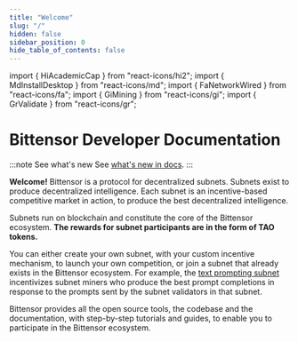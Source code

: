 ```yaml
---
title: "Welcome"
slug: "/"
hidden: false
sidebar_position: 0
hide_table_of_contents: false
---
```


import { HiAcademicCap } from "react-icons/hi2";
import { MdInstallDesktop } from "react-icons/md";
import { FaNetworkWired } from "react-icons/fa";
import { GiMining } from "react-icons/gi";
import { GrValidate } from "react-icons/gr";


# Bittensor Developer Documentation


:::note See what's new
See [what's new in docs](./whats-new-in-docs.md).
:::


**Welcome!** Bittensor is a protocol for decentralized subnets. Subnets exist to produce decentralized intelligence. Each subnet is an incentive-based competitive market in action, to produce the best decentralized intelligence. 

Subnets run on blockchain and constitute the core of the Bittensor ecosystem. **The rewards for subnet participants are in the form of TAO tokens.** 

You can either create your own subnet, with your custom incentive mechanism, to launch your own competition, or join a subnet that already exists in the Bittensor ecosystem. For example, the [text prompting subnet](https://github.com/opentensor/text-prompting) incentivizes subnet miners who produce the best prompt completions in response to the prompts sent by the subnet validators in that subnet. 

Bittensor provides all the open source tools, the codebase and the documentation, with step-by-step tutorials and guides, to enable you to participate in the Bittensor ecosystem. 

<Cards>
    <Card 
    icon={HiAcademicCap}
    title='Getting started'
    link='getting-started/installation'
    body='Augue ultricies tincidunt suscipit fringilla. Ac fusce ac quam hendrerit. Faucibus pulvinar curabitur.' />
    <Card
    icon={MdInstallDesktop}
    title='Installation'
    link='getting-started/installation'
    body='Vel est magna turpis elit. Nunc imperdiet amet pulvinar semper urna erat ipsum. Quis neque nibh.' />
    <Card
    icon={FaNetworkWired}
    title='Subnetworks'
    link='getting-started/installation'
    body='Turpis purus vel massa venenatis. Volutpat praesent est cras erat morbi massa. Nisl ac.' />
    <Card
    icon={GiMining}
    title='Mining'
    link='getting-started/installation'
    body='In odio non a curabitur nisl sit est adipiscing convallis. Nulla ornare eu vulputate sit amet quis.' />
    <Card
    icon={GrValidate}
    title='Validating'
    link='getting-started/installation'
    body='Diam duis sapien sollicitudin vitae duis diam. Vulputate mi quam odio lectus vestibulum.' />
</Cards>

<Cards>
    <CardSmall 
    title='Subnet 1'
    link='getting-started/installation'
    body='text prompting' />
    <CardSmall
    title='Subnet 2'
    link='getting-started/installation'
    body='machine translation' />
    <CardSmall
    title='Subnet 3'
    link='getting-started/installation'
    body='data scraping' />
    <CardSmall
    title='Subnet 4'
    link='getting-started/installation'
    body='multimodality' />
        <CardSmall
    title='Subnet 5'
    link='getting-started/installation'
    body='multimodality' />
</Cards>

